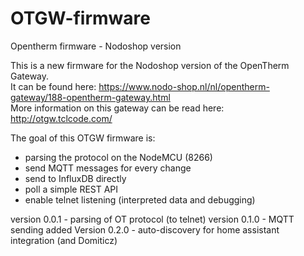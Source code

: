 # OTGW-firmware
Opentherm firmware - Nodoshop version

This is a new firmware for the Nodoshop version of the OpenTherm Gateway.  
It can be found here: https://www.nodo-shop.nl/nl/opentherm-gateway/188-opentherm-gateway.html  
More information on this gateway can be read here: http://otgw.tclcode.com/  

The goal of this OTGW firmware is:
- parsing the protocol on the NodeMCU (8266)
- send MQTT messages for every change
- send to InfluxDB directly 
- poll a simple REST API
- enable telnet listening (interpreted data and debugging)

version 0.0.1 - parsing of OT protocol (to telnet)
version 0.1.0 - MQTT sending added
Version 0.2.0 - auto-discovery for home assistant integration (and Domiticz)
